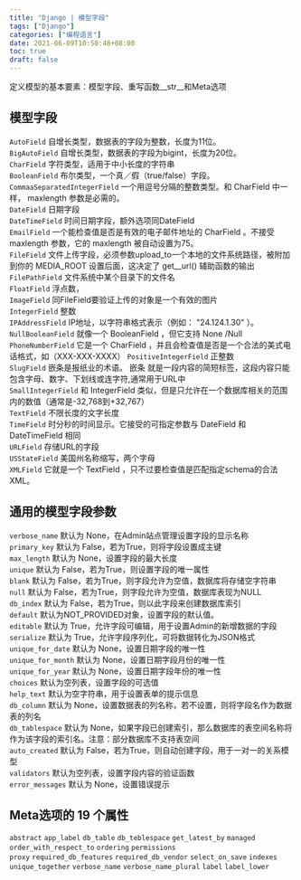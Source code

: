 ```yaml
---
title: "Django | 模型字段"
tags: ["Django"]
categories: ["编程语言"]
date: 2021-06-09T10:50:48+08:00
toc: true
draft: false
---
```


定义模型的基本要素：模型字段、重写函数__str__和Meta选项

## 模型字段
`AutoField` 自增长类型，数据表的字段为整数，长度为11位。  
`BigAutoField` 自增长类型，数据表的字段为bigint，长度为20位。  
`CharField` 字符类型，适用于中小长度的字符串   
`BooleanField` 布尔类型，一个真／假（true/false）字段。   
`CommaaSeparatedIntegerField` 一个用逗号分隔的整数类型。和 CharField 中一样， maxlength 参数是必需的。   
`DateField` 日期字段   
`DateTimeField` 时间日期字段，额外选项同DateField  
`EmailField` 一个能检查值是否是有效的电子邮件地址的 CharField 。不接受 maxlength 参数，它的 maxlength 被自动设置为75。   
`FileField` 文件上传字段，必须参数upload_to一个本地的文件系统路径，被附加到你的 MEDIA_ROOT 设置后面，这决定了 get_<fieldname>_url() 辅助函数的输出   
`FilePathField` 文件系统中某个目录下的文件名   
`FloatField` 浮点数，   
`ImageField` 同FileField要验证上传的对象是一个有效的图片   
`IntegerField` 整数   
`IPAddressField` IP地址，以字符串格式表示（例如： "24.124.1.30" ）。   
`NullBooleanField` 就像一个 BooleanField ，但它支持 None /Null   
`PhoneNumberField` 它是一个 CharField ，并且会检查值是否是一个合法的美式电话格式，如（XXX-XXX-XXXX） 
`PositiveIntegerField` 正整数  
`SlugField` 嵌条是报纸业的术语。 嵌条 就是一段内容的简短标签，这段内容只能包含字母、数字、下划线或连字符,通常用于URL中  
`SmallIntegerField` 和 IntegerField 类似，但是只允许在一个数据库相关的范围内的数值（通常是-32,768到+32,767）  
`TextField` 不限长度的文字长度  
`TimeField` 时分秒的时间显示。它接受的可指定参数与 DateField 和 DateTimeField 相同  
`URLField` 存储URL的字段  
`USStateField` 美国州名称缩写，两个字母  
`XMLField` 它就是一个 TextField ，只不过要检查值是匹配指定schema的合法XML。  
  
  
## 通用的模型字段参数
`verbose_name` 默认为 None，在Admin站点管理设置字段的显示名称  
`primary_key` 默认为 False，若为True，则将字段设置成主键  
`max_length` 默认为 None，设置字段的最大长度  
`unique` 默认为 False，若为True，则设置字段的唯一属性  
`blank` 默认为 False，若为True，则字段允许为空值，数据库将存储空字符串  
`null` 默认为 False，若为True，则字段允许为空值，数据库表现为NULL  
`db_index` 默认为 False，若为True，则以此字段来创建数据库索引  
`default` 默认为NOT_PROVIDED对象，设置字段的默认值。  
`editable` 默认为 True，允许字段可编辑，用于设置Admin的新增数据的字段  
`serialize` 默认为 True，允许字段序列化，可将数据转化为JSON格式  
`unique_for_date` 默认为 None，设置日期字段的唯一性  
`unique_for_month` 默认为 None，设置日期字段月份的唯一性  
`unique_for_year` 默认为 None，设置日期字段年份的唯一性  
`choices` 默认为空列表，设置字段的可选值  
`help_text` 默认为空字符串，用于设置表单的提示信息  
`db_column` 默认为 None，设置数据表的列名称，若不设置，则将字段名作为数据表的列名  
`db_tablespace` 默认为 None，如果字段已创建索引，那么数据库的表空间名称将作为该字段的索引名。注意：部分数据库不支持表空间  
`auto_created` 默认为 False，若为True，则自动创建字段，用于一对一的关系模型  
`validators` 默认为空列表，设置字段内容的验证函数  
`error_messages` 默认为 None，设置错误提示  
  
  
## Meta选项的 19 个属性
`abstract` 
`app_label` 
`db_table` 
`db_teblespace`
`get_latest_by`
`managed`
`order_with_respect_to`
`ordering`
`permissions`  
`proxy` 
`required_db_features` 
`required_db_vendor` 
`select_on_save` 
`indexes` 
`unique_together` 
`verbose_name` 
`verbose_name_plural` 
`label` 
`label_lower` 















